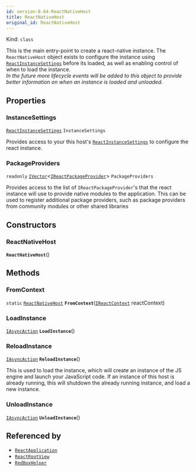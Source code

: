 ```yaml
---
id: version-0.64-ReactNativeHost
title: ReactNativeHost
original_id: ReactNativeHost
---
```


Kind: `class`



This is the main entry-point to create a react-native instance.  The `ReactNativeHost` object exists to configure the instance using [`ReactInstanceSettings`](ReactInstanceSettings) before its loaded, as well as enabling control of when to load the instance. <br/>_In the future more lifecycle events will be added to this object to provide better information on when an instance is loaded and unloaded._

## Properties
### InstanceSettings
 [`ReactInstanceSettings`](ReactInstanceSettings) `InstanceSettings`

Provides access to your this host's [`ReactInstanceSettings`](ReactInstanceSettings) to configure the react instance.

### PackageProviders
`readonly`  [`IVector`](https://docs.microsoft.com/uwp/api/Windows.Foundation.Collections.IVector-1)<[`IReactPackageProvider`](IReactPackageProvider)> `PackageProviders`

Provides access to the list of `IReactPackageProvider`'s that the react instance will use to provide native modules to the application.  This can be used to register additional package providers, such as package providers from community modules or other shared libraries


## Constructors
### ReactNativeHost
 **`ReactNativeHost`**()




## Methods
### FromContext
`static` [`ReactNativeHost`](ReactNativeHost) **`FromContext`**([`IReactContext`](IReactContext) reactContext)



### LoadInstance
[`IAsyncAction`](https://docs.microsoft.com/uwp/api/Windows.Foundation.IAsyncAction) **`LoadInstance`**()



### ReloadInstance
[`IAsyncAction`](https://docs.microsoft.com/uwp/api/Windows.Foundation.IAsyncAction) **`ReloadInstance`**()

This is used to load the instance, which will create an instance of the JS engine and launch your JavaScript code.  If an instance of this host is already running, this will shutdown the already running instance, and load a new instance.



### UnloadInstance
[`IAsyncAction`](https://docs.microsoft.com/uwp/api/Windows.Foundation.IAsyncAction) **`UnloadInstance`**()






## Referenced by
- [`ReactApplication`](ReactApplication)
- [`ReactRootView`](ReactRootView)
- [`RedBoxHelper`](RedBoxHelper)
